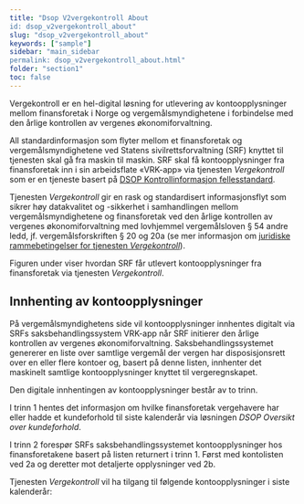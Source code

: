 ```yaml
---
title: "Dsop V2vergekontroll About
id: dsop_v2vergekontroll_about"
slug: "dsop_v2vergekontroll_about"
keywords: ["sample"]
sidebar: "main_sidebar
permalink: dsop_v2vergekontroll_about.html"
folder: "section1"
toc: false
---
```


Vergekontroll er en hel-digital løsning for utlevering av kontoopplysninger mellom finansforetak i Norge og
vergemålsmyndighetene i forbindelse med den årlige kontrollen av vergenes økonomiforvaltning.

All standardinformasjon som flyter mellom et finansforetak og vergemålsmyndighetene ved Statens sivilrettsforvaltning (SRF)
knyttet til tjenesten skal gå fra maskin til maskin. SRF skal få kontoopplysninger fra finansforetak inn i sin
arbeidsflate «VRK-app» via tjenesten *Vergekontroll* som er en tjeneste basert på [DSOP Kontrollinformasjon fellesstandard](/dsop_v2fellesstandard_om).

Tjenesten *Vergekontroll* gir en rask og standardisert informasjonsflyt som sikrer høy datakvalitet og -sikkerhet i samhandlingen mellom vergemålsmyndighetene og
finansforetak ved den årlige kontrollen av vergenes økonomiforvaltning med lovhjemmel vergemålsloven &sect; 54 andre ledd,
jf. vergemålsforskriften &sect; 20 og 20a (se mer informasjon om [juridiske rammebetingelser for tjenesten *Vergekontroll*](/dsop_v2vergekontroll_juridisk)).

Figuren under viser hvordan SRF får utlevert kontoopplysninger fra finansforetak via tjenesten *Vergekontroll*.

[<!-- Comment fixed -->](images/vergekontroll_01-1.png)

## Innhenting av kontoopplysninger

På vergemålsmyndighetens side vil kontoopplysninger innhentes digitalt via SRFs saksbehandlingssystem VRK-app når SRF
initierer den årlige kontrollen av vergenes økonomiforvaltning. Saksbehandlingssystemet genererer en liste over
samtlige vergemål der vergen har disposisjonsrett over en eller flere kontoer og, basert på denne listen, innhenter det
maskinelt samtlige kontoopplysninger knyttet til vergeregnskapet.

Den digitale innhentingen av kontoopplysninger består av to trinn.

[<!-- Comment fixed -->](images/vergekontroll_01-2_v2.png)

I trinn 1 hentes det informasjon om hvilke finansforetak vergehavere har eller hadde et kundeforhold til siste
kalenderår via løsningen *DSOP Oversikt over kundeforhold*.

I trinn 2 forespør SRFs saksbehandlingssystemet kontoopplysninger hos finansforetakene basert på listen returnert i
trinn 1. Først med kontolisten ved 2a og deretter mot detaljerte opplysninger ved 2b.

Tjenesten *Vergekontroll* vil ha tilgang til følgende kontoopplysninger i siste kalenderår:

<u />